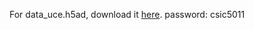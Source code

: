For data_uce.h5ad, download it [here](https://hkustconnect-my.sharepoint.com/:u:/g/personal/jleebu_connect_ust_hk/ERV6pphAgk9Pq83pYCbqQgMB0zBY_3vxdEeRWiPk6b62zw?e=GdvSjD). password: csic5011 
